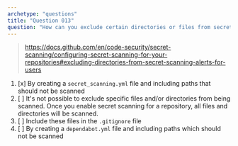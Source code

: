 ```yaml
---
archetype: "questions"
title: "Question 013"
question: "How can you exclude certain directories or files from secret scanning?"
---
```



> https://docs.github.com/en/code-security/secret-scanning/configuring-secret-scanning-for-your-repositories#excluding-directories-from-secret-scanning-alerts-for-users
1. [x] By creating a `secret_scanning.yml` file and including paths that should not be scanned
1. [ ] It's not possible to exclude specific files and/or directories from being scanned. Once you enable secret scanning for a repository, all files and directories will be scanned.
1. [ ] Include these files in the `.gitignore` file
1. [ ] By creating a `dependabot.yml` file and including paths which should not be scanned

